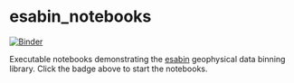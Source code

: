 # esabin_notebooks
[![Binder](https://mybinder.org/badge_logo.svg)](https://mybinder.org/v2/gh/lkilcommons/esabin_notebooks/HEAD)

Executable notebooks demonstrating the [esabin](https://github.com/lkilcommons/esabin) geophysical data binning library. Click the badge above to start the notebooks.
